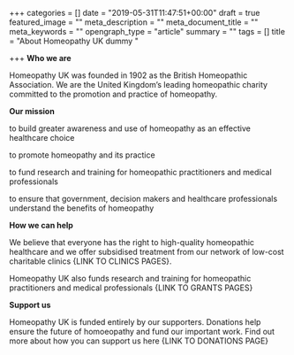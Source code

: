 +++
categories = []
date = "2019-05-31T11:47:51+00:00"
draft = true
featured_image = ""
meta_description = ""
meta_document_title = ""
meta_keywords = ""
opengraph_type = "article"
summary = ""
tags = []
title = "About Homeopathy UK dummy "

+++
**Who we are**

Homeopathy UK was founded in 1902 as the British Homeopathic Association. We are the United Kingdom’s leading homeopathic charity committed to the promotion and practice of homeopathy.

**Our mission**

to build greater awareness and use of homeopathy as an effective healthcare choice

to promote homeopathy and its practice 

to fund research and training for homeopathic practitioners and medical professionals

to ensure that government, decision makers and healthcare professionals understand the benefits of homeopathy

**How we can help**

We believe that everyone has the right to high-quality homeopathic healthcare and we offer subsidised treatment from our network of low-cost charitable clinics {LINK TO CLINICS PAGES}.

Homeopathy UK also funds research and training for homeopathic practitioners and medical professionals {LINK TO GRANTS PAGES}

**Support us**

Homeopathy UK is funded entirely by our supporters. Donations help ensure the future of homoeopathy and fund our important work. Find out more about how you can support us here {LINK TO DONATIONS PAGE}
